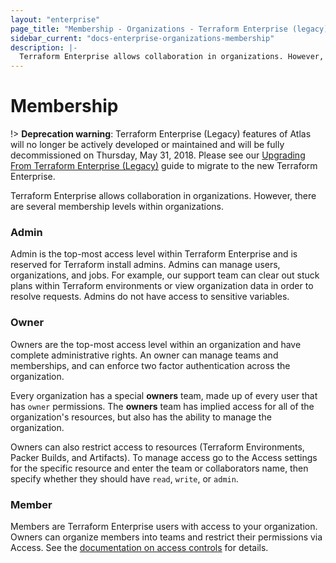 ```yaml
---
layout: "enterprise"
page_title: "Membership - Organizations - Terraform Enterprise (legacy)"
sidebar_current: "docs-enterprise-organizations-membership"
description: |-
  Terraform Enterprise allows collaboration in organizations. However, there are several membership levels within organizations.
---
```


# Membership

!> **Deprecation warning**: Terraform Enterprise (Legacy) features of Atlas will no longer be actively developed or maintained and will be fully decommissioned on Thursday, May 31, 2018. Please see our [Upgrading From Terraform Enterprise (Legacy)](https://www.terraform.io/docs/enterprise/upgrade/index.html) guide to migrate to the new Terraform Enterprise.

Terraform Enterprise allows collaboration in organizations. However, there are several membership levels within organizations.

### Admin

Admin is the top-most access level within Terraform Enterprise and is reserved for Terraform install admins. Admins can manage users, organizations, and jobs. For example, our support team can clear out stuck plans within Terraform environments or view organization data in order to resolve requests. Admins do not have access to sensitive variables.

### Owner

Owners are the top-most access level within an organization and have complete administrative rights. An owner can manage teams and memberships, and can enforce two factor authentication across the organization.

Every organization has a special **owners** team, made up of every user that has `owner` permissions. The **owners** team has implied access for all of the organization's resources, but also has the ability to manage the organization.

Owners can also restrict access to resources (Terraform Environments, Packer Builds, and Artifacts). To manage access go to the Access settings for the specific resource and enter the team or collaborators name, then specify whether they should have `read`, `write`, or `admin`.

### Member

Members are Terraform Enterprise users with access to your organization. Owners can organize members into teams and restrict their permissions via Access. See the [documentation on access controls](../user-accounts/access.html) for details.
